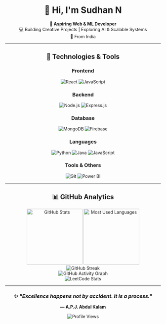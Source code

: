 # <div align="center">👋 Hi, I'm **Sudhan N**</div>

<div align="center">
  
🚀 **Aspiring Web & ML Developer**  
💻 Building Creative Projects | Exploring AI & Scalable Systems  
📍 From India

---

## 🔧 **Technologies & Tools**

### Frontend
<p align="center">
  <img src="https://img.shields.io/badge/React-20232A?style=for-the-badge&logo=react&logoColor=61DAFB" alt="React" />
  <img src="https://img.shields.io/badge/JavaScript-F7DF1E?style=for-the-badge&logo=javascript&logoColor=black" alt="JavaScript" />
</p>

### Backend
<p align="center">
  <img src="https://img.shields.io/badge/Node.js-43853D?style=for-the-badge&logo=node.js&logoColor=white" alt="Node.js" />
  <img src="https://img.shields.io/badge/Express.js-404D59?style=for-the-badge&logo=express&logoColor=white" alt="Express.js" />
</p>

### Database
<p align="center">
  <img src="https://img.shields.io/badge/MongoDB-4EA94B?style=for-the-badge&logo=mongodb&logoColor=white" alt="MongoDB" />
  <img src="https://img.shields.io/badge/Firebase-039BE5?style=for-the-badge&logo=firebase&logoColor=white" alt="Firebase" />
</p>

### Languages
<p align="center">
  <img src="https://img.shields.io/badge/Python-3776AB?style=for-the-badge&logo=python&logoColor=white" alt="Python" />
  <img src="https://img.shields.io/badge/Java-ED8B00?style=for-the-badge&logo=openjdk&logoColor=white" alt="Java" />
  <img src="https://img.shields.io/badge/JavaScript-F7DF1E?style=for-the-badge&logo=javascript&logoColor=black" alt="JavaScript" />
</p>

### Tools & Others
<p align="center">
  <img src="https://img.shields.io/badge/Git-F05032?style=for-the-badge&logo=git&logoColor=white" alt="Git" />
  <img src="https://img.shields.io/badge/Power%20BI-F2C811?style=for-the-badge&logo=powerbi&logoColor=black" alt="Power BI" />
</p>

---

## 📊 **GitHub Analytics**

<div align="center">
  
<!-- Compact GitHub Stats -->
<img height="180em" src="https://github-readme-stats.vercel.app/api?username=ISudhan&show_icons=true&theme=tokyonight&include_all_commits=true&count_private=true&hide_border=true&bg_color=0d1117&icon_color=7f5af0&title_color=7f5af0&text_color=ffffff" alt="GitHub Stats" />

<!-- Most Used Languages -->
<img height="180em" src="https://github-readme-stats.vercel.app/api/top-langs/?username=ISudhan&layout=compact&theme=tokyonight&hide_border=true&bg_color=0d1117&title_color=7f5af0&text_color=ffffff" alt="Most Used Languages" />

</div>

<!-- GitHub Streak -->
<div align="center">
<img src="https://streak-stats.demolab.com?user=ISudhan&theme=tokyonight&border_radius=15&hide_border=true&background=0d1117&ring=7f5af0&fire=ff6b6b&currStreakLabel=ffffff&dates=ffffff" alt="GitHub Streak" />
</div>

<!-- Activity Graph -->
<div align="center">
<img src="https://github-readme-activity-graph.vercel.app/graph?username=ISudhan&theme=tokyo-night&hide_border=true&area=true&line=7f5af0&point=ffffff&bg_color=0d1117&color=ffffff" alt="GitHub Activity Graph" />
</div>

<!-- LeetCode Stats -->
<div align="center">
<img src="https://leetcard.jacoblin.cool/ISudhan?theme=dark&font=Karma&ext=activity&border_radius=15" alt="LeetCode Stats" />
</div>

---

<div align="center">

### ✨ *"Excellence happens not by accident. It is a process."*
**— A.P.J. Abdul Kalam**

![Profile Views](https://komarev.com/ghpvc/?username=ISudhan&color=7f5af0&style=for-the-badge&label=PROFILE+VIEWS)

</div>

</div>
